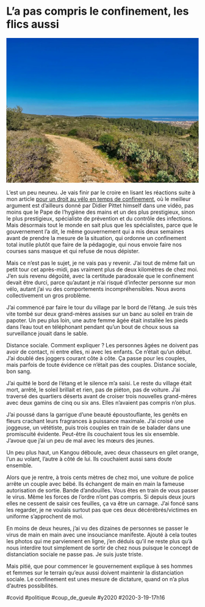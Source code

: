 # L’a pas compris le confinement, les flics aussi

![La pureté existe](_i/IMG_9683.webp)

L’est un peu neuneu. Je vais finir par le croire en lisant les réactions suite à mon article [pour un droit au vélo en temps de confinement](le-velo-par-temps-de-confinement.md), où le meilleur argument est d’ailleurs donné par Didier Pittet himself dans une vidéo, pas moins que le Pape de l’hygiène des mains et un des plus prestigieux, sinon le plus prestigieux, spécialiste de prévention et du contrôle des infections. Mais désormais tout le monde en sait plus que les spécialistes, parce que le gouvernement l’a dit, le même gouvernement qui a mis deux semaines avant de prendre la mesure de la situation, qui ordonne un confinement total inutile plutôt que faire de la pédagogie, qui nous envoie faire nos courses sans masque et qui refuse de nous dépister.

Mais ce n’est pas le sujet, je ne vais pas y revenir. J’ai tout de même fait un petit tour cet après-midi, pas vraiment plus de deux kilomètres de chez moi. J’en suis revenu dégoûté, avec la certitude paradoxale que le confinement devait être durci, parce qu’autant je n’ai risqué d’infecter personne sur mon vélo, autant j’ai vu des comportements incompréhensibles. Nous avons collectivement un gros problème.

J’ai commencé par faire le tour du village par le bord de l’étang. Je suis très vite tombé sur deux grand-mères assises sur un banc au soleil en train de papoter. Un peu plus loin, une autre femme âgée était installée les pieds dans l’eau tout en téléphonant pendant qu’un bout de choux sous sa surveillance jouait dans le sable.

Distance sociale. Comment expliquer ? Les personnes âgées ne doivent pas avoir de contact, ni entre elles, ni avec les enfants. Ce n’était qu’un début. J’ai doublé des joggers courant côte à côte. Ça passe pour les couples, mais parfois de toute évidence ce n’était pas des couples. Distance sociale, bon sang.

J’ai quitté le bord de l’étang et le silence m’a saisi. Le reste du village était mort, arrêté, le soleil brillait et rien, pas de piéton, pas de voiture. J’ai traversé des quartiers déserts avant de croiser trois nouvelles grand-mères avec deux gamins de cinq ou six ans. Elles n’avaient pas compris n’on plus.

J’ai poussé dans la garrigue d’une beauté époustouflante, les genêts en fleurs crachant leurs fragrances à puissance maximale. J’ai croisé une joggeuse, un vététiste, puis trois couples en train de se balader dans une promiscuité évidente. Peut-être ils couchaient tous les six ensemble. J’avoue que j’ai un peu de mal avec les mœurs des jeunes.

Un peu plus haut, un Kangou déboule, avec deux chasseurs en gilet orange, l’un au volant, l’autre à côté de lui. Ils couchaient aussi sans doute ensemble.

Alors que je rentre, à trois cents mètres de chez moi, une voiture de police arrête un couple avec bébé. Ils échangent de main en main la fameuse autorisation de sortie. Bande d’andouilles. Vous êtes en train de vous passer le virus. Même les forces de l’ordre n’ont pas compris. Si depuis deux jours elles ne cessent de saisir ces feuilles, ça va être un carnage. J’ai foncé sans les regarder, je ne voulais surtout pas que ces deux décérébrés/victimes en uniforme s’approchent de moi.

En moins de deux heures, j’ai vu des dizaines de personnes se passer le virus de main en main avec une insouciance manifeste. Ajouté à cela toutes les photos qui me parviennent en ligne, j’en déduis qu’il ne reste plus qu’à nous interdire tout simplement de sortir de chez nous puisque le concept de distanciation sociale ne passe pas. Je suis juste triste.

Mais pitié, que pour commencer le gouvernement explique à ses hommes et femmes sur le terrain qu’eux aussi doivent maintenir la distanciation sociale. Le confinement est unes mesure de dictature, quand on n’a plus d’autres possibilités.

#covid #politique #coup_de_gueule #y2020 #2020-3-19-17h16
